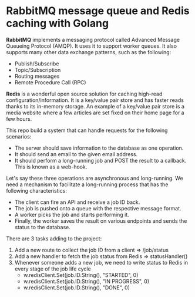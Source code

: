 # RabbitMQ message queue and Redis caching with Golang

**RabbitMQ** implements a messaging protocol called Advanced Message Queueing Protocol (AMQP). 
It uses it to support worker queues. It also supports many other data exchange patterns, such as the following:
- Publish/Subscribe
- Topic/Subscription
- Routing messages
- Remote Procedure Call (RPC)

**Redis** is a wonderful open source solution for caching high-read configuration/information. 
It is a key/value pair store and has faster reads thanks to its in-memory storage. 
An example of a key/value pair store is a media website where a few articles are set fixed on their home page for a few hours.

This repo build a system that can handle requests for the following scenarios:
- The server should save information to the database as one operation.
- It should send an email to the given email address.
- It should perform a long-running job and POST the result to a callback. This is known as a web-hook.

Let's say these three operations are asynchronous and long-running. 
We need a mechanism to facilitate a long-running process that has the following characteristics:
- The client can fire an API and receive a job ID back.
- The job is pushed onto a queue with the respective message format.
- A worker picks the job and starts performing it.
- Finally, the worker saves the result on various endpoints and sends the status to the database.

There are 3 tasks adding to the project:
1. Add a new route to collect the job ID from a client => /job/status
2. Add a new handler to fetch the job status from Redis => statusHandler()
3. Whenever someone adds a new job, we need to write status to Redis in every stage of the job life cycle
   - w.redisClient.Set(job.ID.String(), "STARTED", 0)
   - w.redisClient.Set(job.ID.String(), "IN PROGRESS", 0)
   - w.redisClient.Set(job.ID.String(), "DONE", 0)
